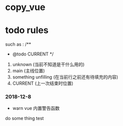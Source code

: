 # copy_vue

# todo rules
such as :
/**
 * @todo CURRENT
 */
1. unknown (当前不知道是干什么用的)
2. main (主线位置)
3. something unfilling (在当前行之前还有待填充的内容)
4. CURRENT (上一次结束时位置)

### 2018-12-8
* warn vue 内置警告函数

do some thing test